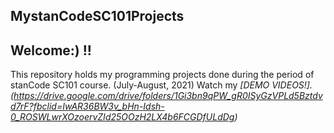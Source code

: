 ## MystanCodeSC101Projects
## Welcome:) !!
This repository holds my programming projects done during the period of stanCode SC101 course.
(July-August, 2021)
Watch my *[DEMO VIDEOS!].(https://drive.google.com/drive/folders/1Gi3bn9qPW_gR0ISyGzVPLd5Bztdvd7rF?fbclid=IwAR36BW3v_bHn-Idsh-0_ROSWLwrXOzoervZId25OOzH2LX4b6FCGDfULdDg)*

